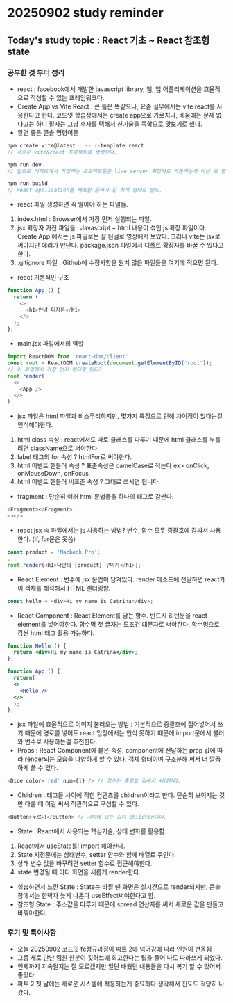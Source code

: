# 20250902 study reminder

## Today's study topic : React 기초 ~ React 참조형 state
### 공부한 것 부터 정리
- react : facebook에서 개발한 javascript library, 웹, 앱 어플리케이션을 효율적으로 작성할 수 있는 프레임워크다.
- Create App vs Vite React : 큰 틀은 똑같으나, 요즘 실무에서는 vite react를 사용한다고 한다. 코드잇 학습장에서는 create app으로 가르치나, 배움에는 문제 없다고는 하니 필자는 그냥 후자를 택해서 신기술을 독학으로 맛보기로 했다.
- 알면 좋은 콘솔 명령어들 
```js
npm create vite@latest . -- --template react
// 새로운 vite&react 프로젝트를 생성한다. 

npm run dev
// 앞으로 리엑트에서 작업하는 프로젝트들은 live server 확장자로 작동하는게 아닌 요 명령어로 작동시켜야한다. 개발자 모드.

npm run build
// React application을 배포할 준비가 된 최적 형태로 빌드. 
```
- react 파일 생성하면 꼭 알아야 하는 파일들.
1. index.html : Browser에서 가장 먼저 실행되는 파일. 
2. jsx 확장자 가진 파일들 : Javascript + html 내용이 섞인 js 확장 파일이다. Create App 에서는 js 파일로는 잘 된걸로 영상에서 보았다. 그러나 vite는 jsx로 써야지만 에러가 안난다. package.json 파일에서 디폴트 확장자를 바꿀 수 있다고 한다.
3. .gitignore 파일 : Github에 수정사항을 원치 않은 파일들을 여기에 적으면 된다.

- react 기본적인 구조
```js
function App () {
  return (
    <>
      <h1>안녕 디지몬</h1>
    </>
  );
};
```
- main.jsx 파일에서의 역할
```js
import ReactDOM from 'react-dom/client' 
const root = ReactDOM.createRoot(document.getElementByID('root')); 
// 이 파일에서 가장 먼저 렌더링 된다?
root.render(
  <>
    <App />
  </>
)
```

- jsx 파일은 html 파일과 비스무리하지만, 몇가지 특징으로 인해 차이점이 있다는걸 인식해야한다.
1. html class 속성 : react에서도 따로 클래스를 다루기 때문에 html 클래스를 부를려면 className으로 써야한다.
2. label 태그의 for 속성 ? htmlFor로 써야한다.
3. html 이벤트 핸들러 속성 ? 표준속성은 camelCase로 적는다 ex> onClick, onMouseDown, onFocus
4. html 이벤트 핸들러 비표준 속성 ? 그대로 쓰시면 됩니다.

- fragment : 단순히 여러 html 문법들을 하나의 태그로 감싼다. 
```js
<Fragment></Fragment> 
<></>
```

- react jsx 속 파일에서는 js 사용하는 방법? 변수, 함수 모두 중괄호에 감싸서 사용한다. (if, for문은 못씀)
```js
const product = 'Macbook Pro';
...
root.render(<h1>나만의 {product} 꾸미기</h1>);
```

- React Element : 변수에 jsx 문법이 담겨있다. render 메소드에 전달하면 react가 이 객체를 해석해서 HTML 렌더링함.
```js
const hello = <div>Hi my name is Catrina</div>;
```
- React Component : React Element를 담는 함수. 반드시 리턴문을 react element를 넣어야한다. 함수명 첫 글자는 모조건 대문자로 써야한다. 함수명으로 감싼 html 태그 활용 가능하다.
```jsx
function Hello () {
  return <div>Hi my name is Catrina</div>;
};

function App () {
  return(
  <>
    <Hello />
  </>
  );
};
```
- jsx 파일에 효율적으로 이미지 불러오는 방법 : 기본적으로 중괄호에 집어넣어서 쓰기 때문에 경로를 넣어도 react 입장에서는 인식 못하기 때문에 import문에서 불러와 변수로 사용하는걸 추천한다.
- Props : React Component에 붙은 속성, component에 전달하는 prop 값에 따라 render되는 모습을 다양하게 할 수 있다. 객체 형태이며 구조분해 써서 더 깔끔하게 쓸 수 있다. 
```js
<Dice color='red' num={1} /> // 정수는 중괄호 감싸서 써야한다.
```
- Children : 태그들 사이에 적힌 컨텐츠를 children이라고 한다. 단순히 보여지는 것만 다룰 때 이걸 써서 직관적으로 구성할 수 있다.
```js
<Button>누르기</Button> // 사이에 있는 값이 children이다.
``` 
- State : React에서 사용되는 핵심기술, 상태 변화를 활용함.
1. React에서 useState를! import 해야한다.
2. State 지정문에는 상태변수, setter 함수와 함께 배열로 묶인다.
3. 상태 변수 값을 바꾸려면 setter 함수로 접근해야한다.
4. state 변경될 때 마다 화면을 새롭게 render한다. 
- 실습하면서 느낀 State : State는 바뀔 땐 화면은 실시간으로 render되지만, 콘솔 창에서는 한박자 늦게 나온다 useEffect써야한다고 함.
- 참조형 State : 주소값을 다루기 때문에 spread 연산자를 써서 새로운 값을 만들고 바꿔야한다.

### 후기 및 특이사항
- 오늘 20250902 코드잇 fe정규과정이 파트 2에 넘어감에 따라 인원이 변동됨
- 그중 새로 만난 팀원 한분이 깃허브에 회고한다는 팁을 들어 나도 따라쓰게 되었다.
- 언제까지 지속될지는 잘 모르겠지만 일단 배웠던 내용들을 다시 복기 할 수 있어서 좋았다.
- 파트 2 첫 날에는 새로운 시스템에 적응하는게 중요하다 생각해서 진도도 적당히 나갔다.  
